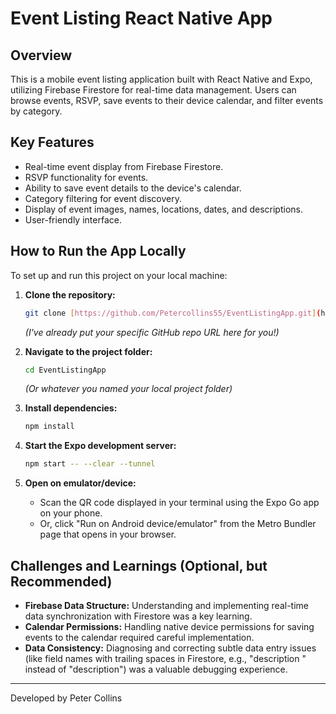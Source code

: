 # Event Listing React Native App

## Overview
This is a mobile event listing application built with React Native and Expo, utilizing Firebase Firestore for real-time data management. Users can browse events, RSVP, save events to their device calendar, and filter events by category.

## Key Features
* Real-time event display from Firebase Firestore.
* RSVP functionality for events.
* Ability to save event details to the device's calendar.
* Category filtering for event discovery.
* Display of event images, names, locations, dates, and descriptions.
* User-friendly interface.

## How to Run the App Locally

To set up and run this project on your local machine:

1.  **Clone the repository:**
    ```bash
    git clone [https://github.com/Petercollins55/EventListingApp.git](https://github.com/Petercollins55/EventListingApp.git)
    ```
    *(I've already put your specific GitHub repo URL here for you!)*

2.  **Navigate to the project folder:**
    ```bash
    cd EventListingApp
    ```
    *(Or whatever you named your local project folder)*

3.  **Install dependencies:**
    ```bash
    npm install
    ```

4.  **Start the Expo development server:**
    ```bash
    npm start -- --clear --tunnel
    ```

5.  **Open on emulator/device:**
    * Scan the QR code displayed in your terminal using the Expo Go app on your phone.
    * Or, click "Run on Android device/emulator" from the Metro Bundler page that opens in your browser.

## Challenges and Learnings (Optional, but Recommended)
* **Firebase Data Structure:** Understanding and implementing real-time data synchronization with Firestore was a key learning.
* **Calendar Permissions:** Handling native device permissions for saving events to the calendar required careful implementation.
* **Data Consistency:** Diagnosing and correcting subtle data entry issues (like field names with trailing spaces in Firestore, e.g., "description " instead of "description") was a valuable debugging experience.

---

Developed by Peter Collins
